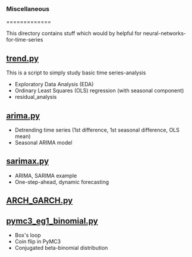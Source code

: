 ### Miscellaneous
=============

This directory contains stuff which would by helpful for neural-networks-for-time-series

[trend.py](https://github.com/doosanjung/miscellaneous/trend.py)
--------------
This is a script to simply study basic time series-analysis

  * Exploratory Data Analysis (EDA)
  * Ordinary Least Squares (OLS) regression (with seasonal component)
  * residual_analysis

[arima.py](https://github.com/doosanjung/miscellaneous/arima.py)
--------------
* Detrending time series (1st difference, 1st seasonal difference, OLS mean)
* Seasonal ARIMA model

[sarimax.py](https://github.com/doosanjung/miscellaneous/sarimax.py)
--------------
  * ARIMA, SARIMA example
  * One-step-ahead, dynamic forecasting

[ARCH_GARCH.py](https://github.com/doosanjung/miscellaneous/basic-time-series-anlaysis/ARCH_GARCH.py)
--------------

[pymc3_eg1_binomial.py](https://github.com/doosanjung/miscellaneous/pymc3_eg1_binomial.py)
--------------
  * Box's loop
  * Coin flip in PyMC3
  * Conjugated beta-binomial distribution
